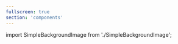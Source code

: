 ```yaml
---
fullscreen: true
section: 'components'
---
```


import SimpleBackgroundImage from './SimpleBackgroundImage';

<SimpleBackgroundImage />